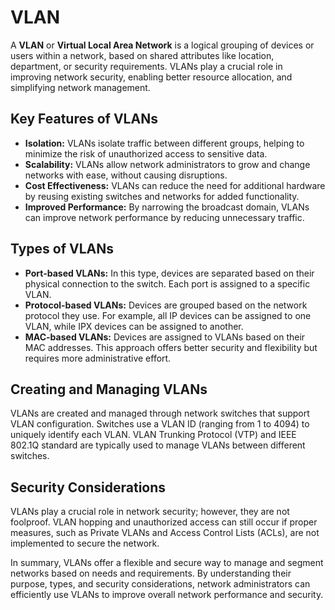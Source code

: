 # VLAN

A **VLAN** or **Virtual Local Area Network** is a logical grouping of devices or users within a network, based on shared attributes like location, department, or security requirements. VLANs play a crucial role in improving network security, enabling better resource allocation, and simplifying network management.

## Key Features of VLANs

* **Isolation:** VLANs isolate traffic between different groups, helping to minimize the risk of unauthorized access to sensitive data.
* **Scalability:** VLANs allow network administrators to grow and change networks with ease, without causing disruptions.
* **Cost Effectiveness:** VLANs can reduce the need for additional hardware by reusing existing switches and networks for added functionality.
* **Improved Performance:** By narrowing the broadcast domain, VLANs can improve network performance by reducing unnecessary traffic.

## Types of VLANs

- **Port-based VLANs:** In this type, devices are separated based on their physical connection to the switch. Each port is assigned to a specific VLAN.
- **Protocol-based VLANs:** Devices are grouped based on the network protocol they use. For example, all IP devices can be assigned to one VLAN, while IPX devices can be assigned to another.
- **MAC-based VLANs:** Devices are assigned to VLANs based on their MAC addresses. This approach offers better security and flexibility but requires more administrative effort.

## Creating and Managing VLANs

VLANs are created and managed through network switches that support VLAN configuration. Switches use a VLAN ID (ranging from 1 to 4094) to uniquely identify each VLAN. VLAN Trunking Protocol (VTP) and IEEE 802.1Q standard are typically used to manage VLANs between different switches.

## Security Considerations

VLANs play a crucial role in network security; however, they are not foolproof. VLAN hopping and unauthorized access can still occur if proper measures, such as Private VLANs and Access Control Lists (ACLs), are not implemented to secure the network.

In summary, VLANs offer a flexible and secure way to manage and segment networks based on needs and requirements. By understanding their purpose, types, and security considerations, network administrators can efficiently use VLANs to improve overall network performance and security.